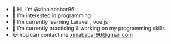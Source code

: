 - 👋 Hi, I’m @zinniababar96
- 👀 I’m interested in programming
- 🌱 I’m currently learning Laravel , vue.js 
- 💞️ I’m currently practicing & working on my programming skills
- 📪 You can contact me xiniababar96@gmail.com

<!---
zinniababar96/zinniababar96 is a ✨ special ✨ repository because its `README.md` (this file) appears on your GitHub profile.
You can click the Preview link to take a look at your changes.
--->
